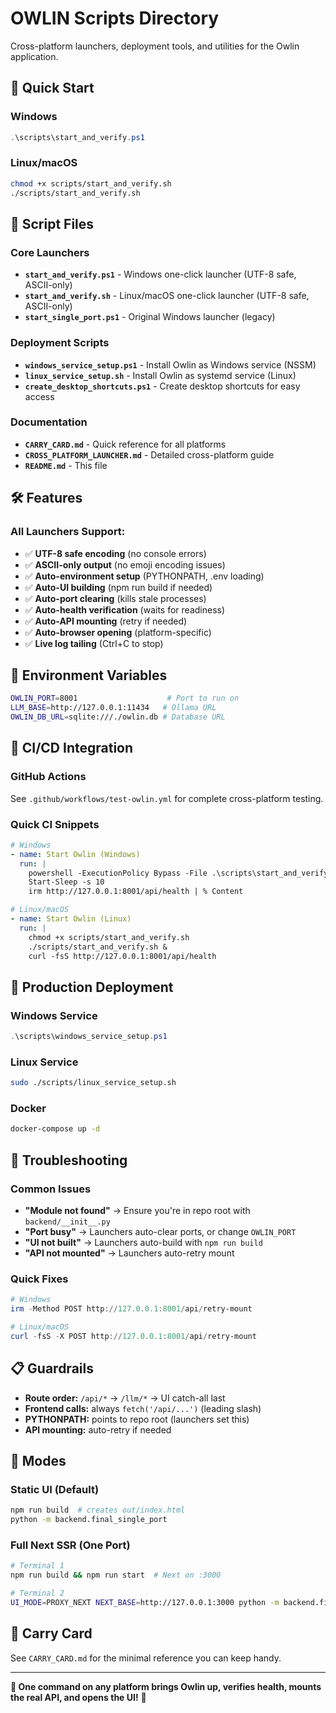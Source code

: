 # OWLIN Scripts Directory

Cross-platform launchers, deployment tools, and utilities for the Owlin application.

## 🚀 Quick Start

### Windows
```powershell
.\scripts\start_and_verify.ps1
```

### Linux/macOS
```bash
chmod +x scripts/start_and_verify.sh
./scripts/start_and_verify.sh
```

## 📁 Script Files

### Core Launchers
- **`start_and_verify.ps1`** - Windows one-click launcher (UTF-8 safe, ASCII-only)
- **`start_and_verify.sh`** - Linux/macOS one-click launcher (UTF-8 safe, ASCII-only)
- **`start_single_port.ps1`** - Original Windows launcher (legacy)

### Deployment Scripts
- **`windows_service_setup.ps1`** - Install Owlin as Windows service (NSSM)
- **`linux_service_setup.sh`** - Install Owlin as systemd service (Linux)
- **`create_desktop_shortcuts.ps1`** - Create desktop shortcuts for easy access

### Documentation
- **`CARRY_CARD.md`** - Quick reference for all platforms
- **`CROSS_PLATFORM_LAUNCHER.md`** - Detailed cross-platform guide
- **`README.md`** - This file

## 🛠️ Features

### All Launchers Support:
- ✅ **UTF-8 safe encoding** (no console errors)
- ✅ **ASCII-only output** (no emoji encoding issues)
- ✅ **Auto-environment setup** (PYTHONPATH, .env loading)
- ✅ **Auto-UI building** (npm run build if needed)
- ✅ **Auto-port clearing** (kills stale processes)
- ✅ **Auto-health verification** (waits for readiness)
- ✅ **Auto-API mounting** (retry if needed)
- ✅ **Auto-browser opening** (platform-specific)
- ✅ **Live log tailing** (Ctrl+C to stop)

## 🔧 Environment Variables

```bash
OWLIN_PORT=8001                    # Port to run on
LLM_BASE=http://127.0.0.1:11434   # Ollama URL
OWLIN_DB_URL=sqlite:///./owlin.db # Database URL
```

## 🧪 CI/CD Integration

### GitHub Actions
See `.github/workflows/test-owlin.yml` for complete cross-platform testing.

### Quick CI Snippets
```yaml
# Windows
- name: Start Owlin (Windows)
  run: |
    powershell -ExecutionPolicy Bypass -File .\scripts\start_and_verify.ps1
    Start-Sleep -s 10
    irm http://127.0.0.1:8001/api/health | % Content

# Linux/macOS
- name: Start Owlin (Linux)
  run: |
    chmod +x scripts/start_and_verify.sh
    ./scripts/start_and_verify.sh &
    curl -fsS http://127.0.0.1:8001/api/health
```

## 🚀 Production Deployment

### Windows Service
```powershell
.\scripts\windows_service_setup.ps1
```

### Linux Service
```bash
sudo ./scripts/linux_service_setup.sh
```

### Docker
```bash
docker-compose up -d
```

## 🧯 Troubleshooting

### Common Issues
- **"Module not found"** → Ensure you're in repo root with `backend/__init__.py`
- **"Port busy"** → Launchers auto-clear ports, or change `OWLIN_PORT`
- **"UI not built"** → Launchers auto-build with `npm run build`
- **"API not mounted"** → Launchers auto-retry mount

### Quick Fixes
```powershell
# Windows
irm -Method POST http://127.0.0.1:8001/api/retry-mount

# Linux/macOS
curl -fsS -X POST http://127.0.0.1:8001/api/retry-mount
```

## 📋 Guardrails

- **Route order:** `/api/*` → `/llm/*` → UI catch-all last
- **Frontend calls:** always `fetch('/api/...')` (leading slash)
- **PYTHONPATH:** points to repo root (launchers set this)
- **API mounting:** auto-retry if needed

## 🎯 Modes

### Static UI (Default)
```bash
npm run build  # creates out/index.html
python -m backend.final_single_port
```

### Full Next SSR (One Port)
```bash
# Terminal 1
npm run build && npm run start  # Next on :3000

# Terminal 2
UI_MODE=PROXY_NEXT NEXT_BASE=http://127.0.0.1:3000 python -m backend.final_single_port
```

## 🪪 Carry Card

See `CARRY_CARD.md` for the minimal reference you can keep handy.

---

**🎉 One command on any platform brings Owlin up, verifies health, mounts the real API, and opens the UI!** 🚀
